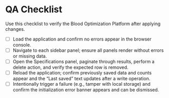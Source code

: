 # QA Checklist

Use this checklist to verify the Blood Optimization Platform after applying changes.

- [ ] Load the application and confirm no errors appear in the browser console.
- [ ] Navigate to each sidebar panel; ensure all panels render without errors or missing data.
- [ ] Open the Specifications panel, paginate through results, perform a delete action, and verify the expected row is removed.
- [ ] Reload the application; confirm previously saved data and counts appear and the “Last saved” text updates after a write operation.
- [ ] Intentionally trigger a failure (e.g., tamper with local storage) and confirm the initialization error banner appears and can be dismissed.
